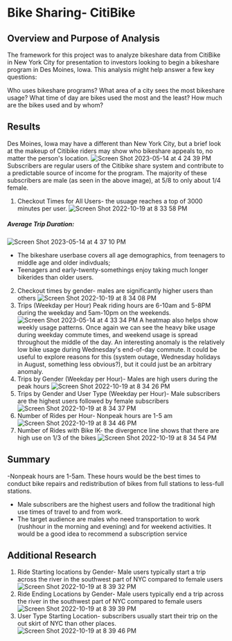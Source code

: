# Bike Sharing- CitiBike
## Overview and Purpose of Analysis
The framework for this project was to analyze bikeshare data from CitiBike in New York City for presentation to investors looking to begin a bikeshare program in Des Moines, Iowa. This analysis might help answer a few key questions:

Who uses bikeshare programs?
What area of a city sees the most bikeshare usage?
What time of day are bikes used the most and the least?
How much are the bikes used and by whom?

## Results
Des Moines, Iowa may have a different than New York City, but a brief look at the makeup of Citibike riders may show who bikeshare appeals to, no matter the person's location.
![Screen Shot 2023-05-14 at 4 24 39 PM](https://github.com/mckayemeeves/bikesharing/assets/106174279/89883389-5982-4043-a32c-f742b3536dd4)
Subscribers are regular users of the Citibike share system and contribute to a predictable source of income for the program. The majority of these subscribers are male (as seen in the above image), at 5/8 to only about 1/4 female. 
1. Checkout Times for All Users- the usuage reaches a top of 3000 minutes per user.
![Screen Shot 2022-10-19 at 8 33 58 PM](https://user-images.githubusercontent.com/106174279/196842842-96cdfd18-6e69-41d8-8546-011ca9aee363.png)
##### Average Trip Duration: 
![Screen Shot 2023-05-14 at 4 37 10 PM](https://github.com/mckayemeeves/bikesharing/assets/106174279/3dd8d5bf-c31b-41ff-9778-5b4289617c61)
- The bikeshare userbase covers all age demographics, from teenagers to middle age and older indivduals;
- Teenagers and early-twenty-somethings enjoy taking much longer bikerides than older users.

2. Checkout times by gender- males are significantly higher users than others
![Screen Shot 2022-10-19 at 8 34 08 PM](https://user-images.githubusercontent.com/106174279/196842858-44c2fd96-9ff5-4961-b4f3-3f7b470a935c.png)
3. Trips (Weekday per Hour) Peak riding hours are 6-10am and 5-8PM during the weekday and 5am-10pm on the weekends.
![Screen Shot 2023-05-14 at 4 33 34 PM](https://github.com/mckayemeeves/bikesharing/assets/106174279/6ed5f6b4-9395-441d-8559-60ea885a55e5)
A heatmap also helps show weekly usage patterns. Once again we can see the heavy bike usage during weekday commute times, and weekend usage is spread throughout the middle of the day. An interesting anomaly is the relatively low bike usage during Wednesday's end-of-day commute. It could be useful to explore reasons for this (system outage, Wednesday holidays in August, something less obvious?), but it could just be an arbitrary anomaly.
4. Trips by Gender (Weekday per Hour)- Males are high users during the peak hours
![Screen Shot 2022-10-19 at 8 34 26 PM](https://user-images.githubusercontent.com/106174279/196842896-e534fff3-125c-4a25-9317-8a79383200b7.png)
5. Trips by Gender and User Type (Weekday per Hour)- Male subscribers are the highest users followed by female subscribers
![Screen Shot 2022-10-19 at 8 34 37 PM](https://user-images.githubusercontent.com/106174279/196842920-c6745fab-37a0-4636-a34c-d5e2eecf852d.png)
6. Number of Rides per Hour- Nonpeak hours are 1-5 am
![Screen Shot 2022-10-19 at 8 34 46 PM](https://user-images.githubusercontent.com/106174279/196842938-fc2abb3e-9d01-4df3-8f77-9e8775e78078.png)
7. Number of Rides with Bike IK- the divergence line shows that there are high use on 1/3 of the bikes
![Screen Shot 2022-10-19 at 8 34 54 PM](https://user-images.githubusercontent.com/106174279/196842944-a369e09f-4788-42aa-9e4d-ccb89678916c.png)
## Summary
-Nonpeak hours are 1-5am. These hours would be the best times to conduct bike repairs and redistribution of bikes from full stations to less-full stations. 
- Male subscribers are the highest users and follow the traditional high use times of travel to and from work.
- The target audience are males who need transportation to work (rushhour in the morning and evening) and for weekend activities. It would be a good idea to recommend a subscription service
## Additional Research
1. Ride Starting locations by Gender- Male users typically start a trip across the river in the southwest part of NYC compared to female users
![Screen Shot 2022-10-19 at 8 39 32 PM](https://user-images.githubusercontent.com/106174279/196843488-a0c7e069-7d1e-42c3-b30b-0bdc2bcc027c.png)
2. Ride Ending Locations by Gender- Male users typically end a trip across the river in the southwest part of NYC compared to female users
![Screen Shot 2022-10-19 at 8 39 39 PM](https://user-images.githubusercontent.com/106174279/196843504-b376b0dd-f5a9-43aa-90ac-4b76c34c9a4a.png)
3. User Type Starting Location- subscribers usually start their trip on the out skirt of NYC than other places.
![Screen Shot 2022-10-19 at 8 39 46 PM](https://user-images.githubusercontent.com/106174279/196843509-97f6e5ad-9af5-48d1-9c27-f90286d77d9e.png)

